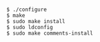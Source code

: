 <!-- layout:code post: 1985-09-26-postgis-installation_build-postgis -->

```

$ ./configure
$ make
$ sudo make install
$ sudo ldconfig
$ sudo make comments-install

```
